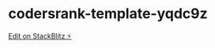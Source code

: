 # codersrank-template-yqdc9z

[Edit on StackBlitz ⚡️](https://stackblitz.com/edit/codersrank-template-yqdc9z)